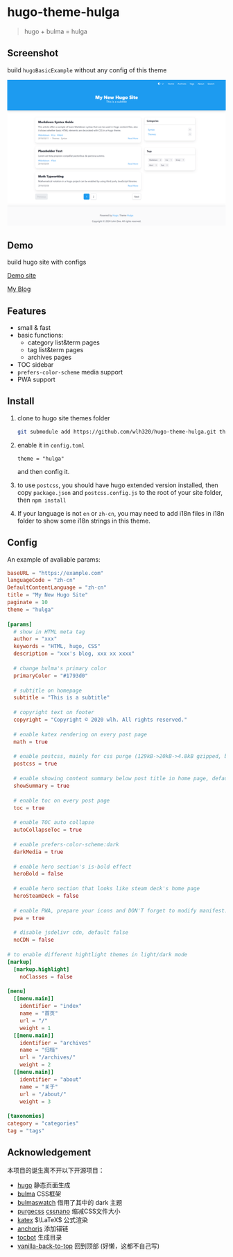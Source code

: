 # hugo-theme-hulga

> hugo + bulma = hulga

## Screenshot

build `hugoBasicExample` without any config of this theme

![screenshot](https://github.com/wlh320/hugo-theme-hulga/blob/main/images/screenshot.png)

## Demo

build hugo site with configs

[Demo site](https://v4.zilch40.wang)

[My Blog](https://blog.zilch40.wang)

## Features

- small & fast
- basic functions:
  - category list&term pages
  - tag list&term pages
  - archives pages
- TOC sidebar
- `prefers-color-scheme` media support
- PWA support

## Install

1. clone to hugo site themes folder

    ```bash
    git submodule add https://github.com/wlh320/hugo-theme-hulga.git themes/hulga
    ```

2. enable it in `config.toml`

    ```
    theme = "hulga"
    ```
    and then config it.

3. to use `postcss`, you should have hugo extended version installed, then copy `package.json` and `postcss.config.js` to the root of your site folder, then `npm install`

4. If your language is not `en` or `zh-cn`, you may need to add i18n files in i18n folder to show some i18n strings in this theme.

## Config

An example of avaliable params:

```toml
baseURL = "https://example.com"
languageCode = "zh-cn"
DefaultContentLanguage = "zh-cn"
title = "My New Hugo Site"
paginate = 10
theme = "hulga"

[params]
  # show in HTML meta tag
  author = "xxx"
  keywords = "HTML, hugo, CSS"
  description = "xxx's blog, xxx xx xxxx"

  # change bulma's primary color
  primaryColor = "#1793d0"

  # subtitle on homepage
  subtitle = "This is a subtitle"

  # copyright text on footer
  copyright = "Copyright © 2020 wlh. All rights reserved."

  # enable katex rendering on every post page
  math = true

  # enable postcss, mainly for css purge (129kB->20kB->4.8kB gzipped, but this makes build slower)
  postcss = true

  # enable showing content summary below post title in home page, default false
  showSummary = true

  # enable toc on every post page
  toc = true

  # enable TOC auto collapse
  autoCollapseToc = true

  # enable prefers-color-scheme:dark
  darkMedia = true

  # enable hero section's is-bold effect
  heroBold = false

  # enable hero section that looks like steam deck's home page
  heroSteamDeck = false

  # enable PWA, prepare your icons and DON'T forget to modify manifest.json
  pwa = true

  # disable jsdelivr cdn, default false
  noCDN = false

# to enable different hightlight themes in light/dark mode 
[markup]
  [markup.highlight]
    noClasses = false

[menu]
  [[menu.main]]
    identifier = "index"
    name = "首页"
    url = "/"
    weight = 1
  [[menu.main]]
    identifier = "archives"
    name = "归档"
    url = "/archives/"
    weight = 2
  [[menu.main]]
    identifier = "about"
    name = "关于"
    url = "/about/"
    weight = 3

[taxonomies]
category = "categories"
tag = "tags"

```

## Acknowledgement

本项目的诞生离不开以下开源项目：

- [hugo](https://gohugo.io/) 静态页面生成
- [bulma](https://bulma.io/) CSS框架
- [bulmaswatch](https://jenil.github.io/bulmaswatch/) 借用了其中的 dark 主题
- [purgecss](https://purgecss.com/) [cssnano](https://cssnano.co/) 缩减CSS文件大小
- [katex](https://katex.org/) $\LaTeX$ 公式渲染
- [anchorjs](https://github.com/bryanbraun/anchorjs) 添加锚链
- [tocbot](https://tscanlin.github.io/tocbot/) 生成目录
- [vanilla-back-to-top](https://github.com/vfeskov/vanilla-back-to-top) 回到顶部 (好懒，这都不自己写)

